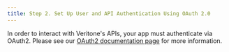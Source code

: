 ```yaml
---
title: Step 2. Set Up User and API Authentication Using OAuth 2.0
---
```


In order to interact with Veritone's APIs, your app must authenticate via OAuth2. Please see our [OAuth2 documentation page](../OAuth) for more information.


